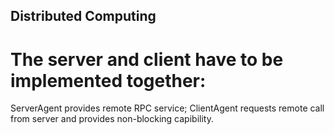 ## Distributed Computing

# The server and client have to be implemented together:

ServerAgent provides remote RPC service;
ClientAgent requests remote call from server and provides non-blocking capibility.
